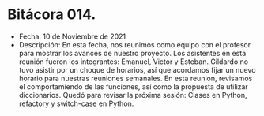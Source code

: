 # Bitácora 014.
- Fecha: 10 de Noviembre de 2021
- Descripción: En esta fecha, nos reunimos como equipo con el profesor para mostrar los avances de nuestro proyecto. Los asistentes en esta reunión fueron los integrantes: Emanuel, Victor y Esteban. Gildardo no tuvo asistir por un choque de horarios, así que acordamos fijar un nuevo horario para nuestras reuniones semanales. En esta reunion,  revisamos el comportamiendo de las funciones, así como la propuesta de utilizar diccionarios. Quedó para revisar la próxima sesión: Clases en Python, refactory y switch-case en Python.
